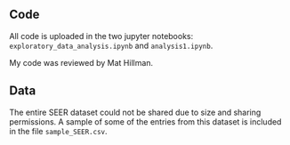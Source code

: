## Code
All code is uploaded in the two jupyter notebooks: `exploratory_data_analysis.ipynb` and `analysis1.ipynb`.

My code was reviewed by Mat Hillman.

## Data
The entire SEER dataset could not be shared due to size and sharing permissions. A sample of some of the entries from this dataset is included in the file `sample_SEER.csv`.
